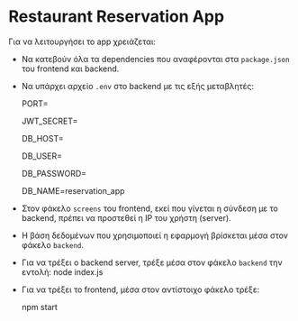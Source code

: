 # Restaurant Reservation App

Για να λειτουργήσει το app χρειάζεται:

- Να κατεβούν όλα τα dependencies που αναφέρονται στα `package.json` του frontend και backend.
- Να υπάρχει αρχείο `.env` στο backend με τις εξής μεταβλητές:
  
   PORT=
  
   JWT_SECRET=
  
   DB_HOST=
  
   DB_USER=
  
   DB_PASSWORD=
  
   DB_NAME=reservation_app

- Στον φάκελο `screens` του frontend, εκεί που γίνεται η σύνδεση με το backend, πρέπει να προστεθεί η IP του χρήστη (server).
- Η βάση δεδομένων που χρησιμοποιεί η εφαρμογή βρίσκεται μέσα στον φάκελο `backend`.
- Για να τρέξει ο backend server, τρέξε μέσα στον φάκελο `backend` την εντολή:
    node index.js

 - Για να τρέξει το frontend, μέσα στον αντίστοιχο φάκελο τρέξε:
 
    npm start
